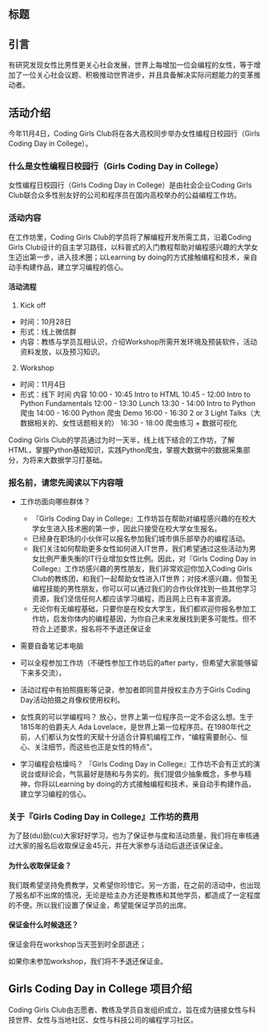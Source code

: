 ## 标题

## 引言
有研究发现女性比男性更关心社会发展，世界上每增加一位会编程的女性，等于增加了一位关心社会议题、积极推动世界进步，并且具备解决实际问题能力的变革推动者。

## 活动介绍
今年11月4日，Coding Girls Club将在各大高校同步举办女性编程日校园行（Girls Coding Day in College）。

### 什么是女性编程日校园行（Girls Coding Day in College）
女性编程日校园行（Girls Coding Day in College）是由社会企业Coding Girls Club联合众多性别友好的公司和程序员在国内高校举办的公益编程工作坊。

### 活动内容
在工作坊里，Coding Girls Club的学员将了解编程开发所需工具，沿着Coding Girls Club设计的自主学习路径，以科普式的入门教程帮助对编程感兴趣的大学女生迈出第一步，进入技术圈；以Learning by doing的方式接触编程和技术，亲自动手构建作品，建立学习编程的信心。

#### 活动流程
1. Kick off
  - 时间：10月28日
  - 形式：线上微信群
  - 内容：教练与学员互相认识，介绍Workshop所需开发环境及预装软件，活动资料发放，以及预习知识。

2. Workshop
  - 时间：11月4日
  - 形式：线下
时间	内容
10:00 - 10:45	Intro to HTML
10:45 - 12:00	Intro to Python Fundamentals
12:00 - 13:30	Lunch
13:30 - 14:00	Intro to Python 爬虫
14:00 - 16:00	Python 爬虫 Demo
16:00 - 16:30	2 or 3 Light Talks（大数据相关的、女性话题相关的）
16:30 - 18:00	爬虫练习 + 数据可视化

Coding Girls Club的学员通过为时一天半，线上线下结合的工作坊，了解HTML，掌握Python基础知识，实践Python爬虫，掌握大数据中的数据采集部分，为将来大数据学习打基础。

### 报名前，请您先阅读以下内容哦
- 工作坊面向哪些群体？
  - 『Girls Coding Day in College』工作坊旨在帮助对编程感兴趣的在校大学女生进入技术圈的第一步，因此只接受在校大学女生报名。
  - 已经身在职场的小伙伴可以报名参加我们城市俱乐部举办的编程活动。
  - 我们关注如何帮助更多女性如何进入IT世界，我们希望通过这些活动为男女比例严重失衡的IT行业增加女性比例。因此，对『Girls Coding Day in College』工作坊感兴趣的男性朋友，我们非常欢迎你加入Coding Girls Club的教练团，和我们一起帮助女性进入IT世界；对技术感兴趣，但暂无编程技能的男性朋友，你可以可以通过我们的合作伙伴找到一些其他学习资源，我们坚信任何人都应该学习编程，而且网上已有丰富资源。
  - 无论你有无编程基础，只要你是在校女大学生，我们都欢迎你报名参加工作坊，启发你体内的编程基因，为你自己未来发展找到更多可能性。但不符合上述要求，报名将不予退还保证金

- 需要自备笔记本电脑
- 可以全程参加工作坊（不硬性参加工作坊后的after party，但希望大家能够留下来多交流）。
- 活动过程中有拍照摄影等记录，参加者即同意并授权主办方于Girls Coding Day活动拍摄之肖像权使用权利。
- 女性真的可以学编程吗？
  放心，世界上第一位程序员一定不会这么想。生于1815年的伯爵夫人 Ada Lovelace，是世界上第一位程序员。在1980年代之前，人们都认为女性的天赋十分适合计算机编程工作，“编程需要耐心、恒心、关注细节，而这些也正是女性的特点”。
- 学习编程会枯燥吗？
『Girls Coding Day in College』工作坊不会有正式的演说台或辩论会，气氛最好是随和与务实的。我们提倡少抽象概念，多参与精神，你将以Learning by doing的方式接触编程和技术，亲自动手构建作品，建立学习编程的信心。

### 关于『Girls Coding Day in College』工作坊的费用
为了鼓(du)励(cu)大家好好学习，也为了保证参与度和活动质量，我们将在审核通过大家的报名后收取保证金45元，并在大家参与活动后退还该保证金。

#### 为什么收取保证金？

我们既希望坚持免费教学，又希望你珍惜它。另一方面，在之前的活动中，也出现了报名却不出席的情况，无论是给主办方还是教练和其他学员，都造成了一定程度的不便。所以我们设置了保证金，希望能保证学员的出席。

#### 保证金什么时候退还？

保证金将在workshop当天签到时全部退还；

如果你未参加workshop，我们将不予退还保证金。

## Girls Coding Day in College 项目介绍
Coding Girls Club由志愿者、教练及学员自发组织成立，旨在成为链接女性与科技世界、女性与当地社区、女性与科技公司的编程学习社区。
